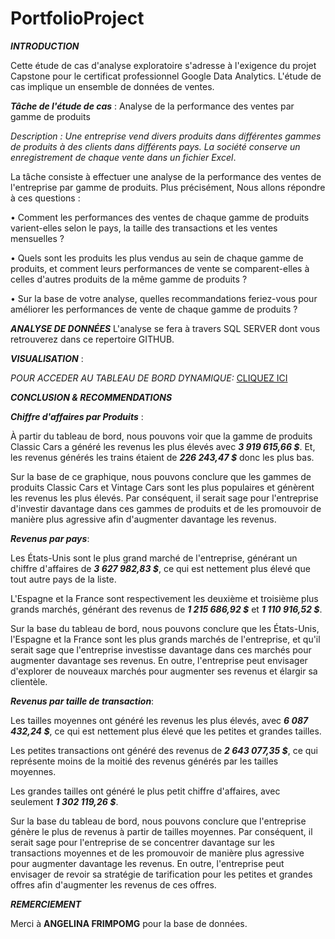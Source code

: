 # PortfolioProject

_**INTRODUCTION**_

Cette étude de cas d'analyse exploratoire s'adresse à l'exigence du projet Capstone pour le certificat professionnel Google Data Analytics. L'étude de cas implique un ensemble de données de ventes.


__*Tâche de l'étude de cas*__ : Analyse de la performance des ventes par gamme de produits

*Description : Une entreprise vend divers produits dans différentes gammes de produits à des clients dans différents pays. La société conserve un enregistrement de chaque vente dans un fichier Excel*.

La tâche consiste à effectuer une analyse de la performance des ventes de l'entreprise par gamme de produits. Plus précisément, Nous allons répondre à ces questions :

• Comment les performances des ventes de chaque gamme de produits varient-elles selon le pays, la taille des transactions et les ventes mensuelles ?

• Quels sont les produits les plus vendus au sein de chaque gamme de produits, et comment leurs performances de vente se comparent-elles à celles d'autres produits de la même gamme de produits ?

• Sur la base de votre analyse, quelles recommandations feriez-vous pour améliorer les performances de vente de chaque gamme de produits ?

__*ANALYSE DE DONNÉES*__
L'analyse se fera à travers SQL SERVER dont vous retrouverez dans ce repertoire GITHUB.

__*VISUALISATION*__ :

_POUR ACCEDER AU TABLEAU DE BORD DYNAMIQUE:_ [CLIQUEZ ICI](https://public.tableau.com/views/PortfolioAnalyseVenteParMorelK/Tableaudebord1?:language=fr-FR&:display_count=n&:origin=viz_share_link)

__*CONCLUSION & RECOMMENDATIONS*__

*__Chiffre d'affaires par Produits__* :

À partir du tableau de bord, nous pouvons voir que la gamme de produits Classic Cars a généré les revenus les plus élevés avec __*3 919 615,66 $*__. 
Et, les revenus générés les trains étaient de *__226 243,47 $__* donc les plus bas.

Sur la base de ce graphique, nous pouvons conclure que les gammes de produits Classic Cars et Vintage Cars sont les plus populaires et génèrent les revenus les plus élevés. Par conséquent, il serait sage pour l'entreprise d'investir davantage dans ces gammes de produits et de les promouvoir de manière plus agressive afin d'augmenter davantage les revenus.

__*Revenus par pays*__:

Les États-Unis sont le plus grand marché de l'entreprise, générant un chiffre d'affaires de __*3 627 982,83 $*__, ce qui est nettement plus élevé que tout autre pays de la liste.

L'Espagne et la France sont respectivement les deuxième et troisième plus grands marchés, générant des revenus de __*1 215 686,92 $*__ et __*1 110 916,52 $*__.

Sur la base du tableau de bord, nous pouvons conclure que les États-Unis, l'Espagne et la France sont les plus grands marchés de l'entreprise, et qu'il serait sage que l'entreprise investisse davantage dans ces marchés pour augmenter davantage ses revenus. En outre, l'entreprise peut envisager d'explorer de nouveaux marchés pour augmenter ses revenus et élargir sa clientèle.

__*Revenus par taille de transaction*__:

Les tailles moyennes ont généré les revenus les plus élevés, avec __*6 087 432,24 $*__, ce qui est nettement plus élevé que les petites et grandes tailles.

Les petites transactions ont généré des revenus de __*2 643 077,35 $*__, ce qui représente moins de la moitié des revenus générés par les tailles moyennes.

Les grandes tailles ont généré le plus petit chiffre d'affaires, avec seulement __*1 302 119,26 $*__.

Sur la base du tableau de bord, nous pouvons conclure que l'entreprise génère le plus de revenus à partir de tailles moyennes. Par conséquent, il serait sage pour l'entreprise de se concentrer davantage sur les transactions moyennes et de les promouvoir de manière plus agressive pour augmenter davantage les revenus. En outre, l'entreprise peut envisager de revoir sa stratégie de tarification pour les petites et grandes offres afin d'augmenter les revenus de ces offres.

__*REMERCIEMENT*__

Merci à __ANGELINA FRIMPOMG__ pour la base de données.
